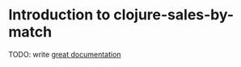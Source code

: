 # Introduction to clojure-sales-by-match

TODO: write [great documentation](http://jacobian.org/writing/what-to-write/)
